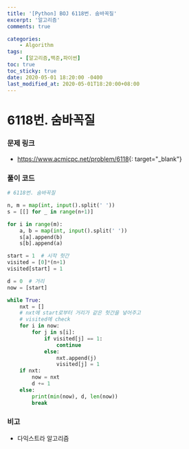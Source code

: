 ```yaml
---
title: '[Python] BOJ 6118번. 숨바꼭질'
excerpt: '알고리즘'
comments: true

categories:
    - Algorithm
tags:
    - [알고리즘,백준,파이썬]
toc: true
toc_sticky: true
date: 2020-05-01 18:20:00 -0400
last_modified_at: 2020-05-01T18:20:00+08:00
---
```


# 6118번. 숨바꼭질

### 문제 링크

-   <https://www.acmicpc.net/problem/6118>{: target="\_blank"}

### 풀이 코드

```python
# 6118번. 숨바꼭질

n, m = map(int, input().split(' '))
s = [[] for _ in range(n+1)]

for i in range(m):
    a, b = map(int, input().split(' '))
    s[a].append(b)
    s[b].append(a)

start = 1  # 시작 헛간
visited = [0]*(n+1)
visited[start] = 1

d = 0  # 거리
now = [start]

while True:
    nxt = []
    # nxt에 start로부터 거리가 같은 헛간을 넣어주고
    # visited에 check
    for i in now:
        for j in s[i]:
            if visited[j] == 1:
                continue
            else:
                nxt.append(j)
                visited[j] = 1
    if nxt:
        now = nxt
        d += 1
    else:
        print(min(now), d, len(now))
        break


```

### 비고

-   다익스트라 알고리즘
